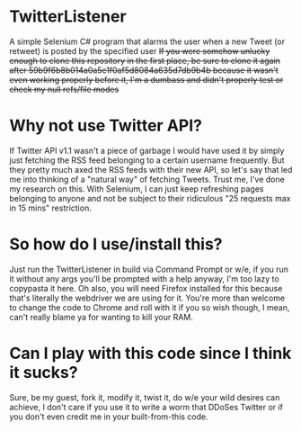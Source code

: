# TwitterListener
A simple Selenium C# program that alarms the user when a new Tweet (or retweet) is posted by the specified user
~~If you were somehow unlucky enough to clone this repository in the first place, be sure to clone it again after 59b9f6b8b014a0a5e1f0af5d8084a635d7db9b4b because it wasn't even working properly before it, I'm a dumbass and didn't properly test or check my null refs/file modes~~
# Why not use Twitter API?
If Twitter API v1.1 wasn't a piece of garbage I would have used it by simply just fetching the RSS feed belonging to a certain username frequently. But they pretty much axed the RSS feeds with their new API, so let's say that led me into thinking of a "natural way" of fetching Tweets. Trust me, I've done my research on this. With Selenium, I can just keep refreshing pages belonging to anyone and not be subject to their ridiculous "25 requests max in 15 mins" restriction.
# So how do I use/install this?
Just run the TwitterListener in build via Command Prompt or w/e, if you run it without any args you'll be prompted with a help anyway, I'm too lazy to copypasta it here. Oh also, you will need Firefox installed for this because that's literally the webdriver we are using for it. You're more than welcome to change the code to Chrome and roll with it if you so wish though, I mean, can't really blame ya for wanting to kill your RAM.
# Can I play with this code since I think it sucks?
Sure, be my guest, fork it, modify it, twist it, do w/e your wild desires can achieve, I don't care if you use it to write a worm that DDoSes Twitter or if you don't even credit me in your built-from-this code.
